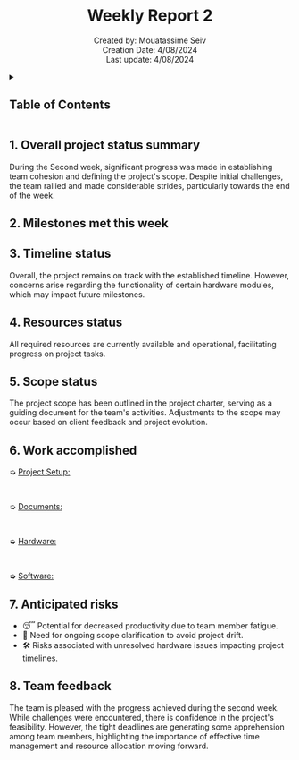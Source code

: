 <h1 align="center">Weekly Report 2</h1>

<p align="center">
Created by: Mouatassime Seiv <br> Creation Date: 4/08/2024 <br> Last update: 4/08/2024
</p>

<details>
<summary>

## Table of Contents

</summary>

- [Table of Contents](#table-of-contents)
- [1. Overall project status summary](#1-overall-project-status-summary)
- [2. Milestones met this week](#2-milestones-met-this-week)
- [3. Timeline status](#3-timeline-status)
- [4. Resources status](#4-resources-status)
- [5. Scope status](#5-scope-status)
- [6. Work accomplished](#6-work-accomplished)
- [7. Anticipated risks](#7-anticipated-risks)
- [8. Team feedback](#8-team-feedback)

</details>

## 1. Overall project status summary

During the Second week, significant progress was made in establishing team cohesion and defining the project's scope. Despite initial challenges, the team rallied and made considerable strides, particularly towards the end of the week.

## 2. Milestones met this week


## 3. Timeline status

Overall, the project remains on track with the established timeline. However, concerns arise regarding the functionality of certain hardware modules, which may impact future milestones.

## 4. Resources status

All required resources are currently available and operational, facilitating progress on project tasks.

## 5. Scope status

The project scope has been outlined in the project charter, serving as a guiding document for the team's activities. Adjustments to the scope may occur based on client feedback and project evolution.

## 6. Work accomplished

➭ <ins>Project Setup:</ins>



<br>

➭ <ins>Documents:</ins>


<br>

➭ <ins>Hardware:</ins>


<br>

➭ <ins>Software:</ins>



## 7. Anticipated risks

- 😴 Potential for decreased productivity due to team member fatigue.
- 🎯 Need for ongoing scope clarification to avoid project drift.
- 🛠️ Risks associated with unresolved hardware issues impacting project timelines.

## 8. Team feedback

The team is pleased with the progress achieved during the second week. While challenges were encountered, there is confidence in the project's feasibility. However, the tight deadlines are generating some apprehension among team members, highlighting the importance of effective time management and resource allocation moving forward.
